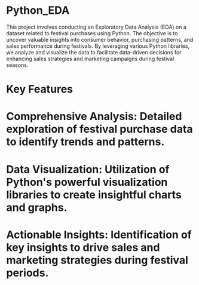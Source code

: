 # Python_EDA
This project involves conducting an Exploratory Data Analysis (EDA) on a dataset related to festival purchases using Python. The objective is to uncover valuable insights into consumer behavior, purchasing patterns, and sales performance during festivals. By leveraging various Python libraries, we analyze and visualize the data to facilitate data-driven decisions for enhancing sales strategies and marketing campaigns during festival seasons.

# Key Features
# Comprehensive Analysis: Detailed exploration of festival purchase data to identify trends and patterns.
# Data Visualization: Utilization of Python's powerful visualization libraries to create insightful charts and graphs.
# Actionable Insights: Identification of key insights to drive sales and marketing strategies during festival periods.
